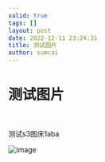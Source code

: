```yaml
---
valid: true
tags: []
layout: post
date: 2022-12-11 23:24:31
title: 测试图片
author: sumcai
---
```

# 测试图片

‍

测试s3图床1aba

​![image](https://objectstorage.ap-osaka-1.oraclecloud.com/blog/acd4c03e63c4d6f6d52fa963773c38b6.png)​

‍
